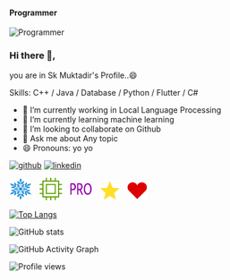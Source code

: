 #### Programmer
![Programmer](https://media-exp1.licdn.com/dms/image/C4E03AQElY9BtQwu82g/profile-displayphoto-shrink_400_400/0/1622904895703?e=1645660800&v=beta&t=edFZwKr0Oy48WaF9p5JKpaK3ijil66EA135pS4Xn2A4)

### Hi there 👋,
you are in Sk Muktadir's Profile..😄

Skills: C++ / Java / Database / Python / Flutter / C#

- 🔭 I’m currently working in Local Language Processing
- 🌱 I’m currently learning machine learning
- 👯 I’m looking to collaborate on Github 
- 💬 Ask me about Any topic 
- 😄 Pronouns: yo yo 


[<img src='https://cdn.jsdelivr.net/npm/simple-icons@3.0.1/icons/github.svg' alt='github' height='40'>](https://github.com/skmuktadir)  [<img src='https://cdn.jsdelivr.net/npm/simple-icons@3.0.1/icons/linkedin.svg' alt='linkedin' height='40'>](https://www.linkedin.com/in/https://www.linkedin.com/in/sk-muktadir-b7141a1ab/)  

<a href='https://archiveprogram.github.com/'><img src='https://raw.githubusercontent.com/acervenky/animated-github-badges/master/assets/acbadge.gif' width='40' height='40'></a> <a href='https://docs.github.com/en/developers'><img src='https://raw.githubusercontent.com/acervenky/animated-github-badges/master/assets/devbadge.gif' width='40' height='40'></a> <a href='https://github.com/pricing'><img src='https://raw.githubusercontent.com/acervenky/animated-github-badges/master/assets/pro.gif' width='40' height='40'></a> <a href='https://stars.github.com/'><img src='https://raw.githubusercontent.com/acervenky/animated-github-badges/master/assets/starbadge.gif' width='35' height='35'></a> <a href='https://docs.github.com/en/github/supporting-the-open-source-community-with-github-sponsors'><img src='https://raw.githubusercontent.com/acervenky/animated-github-badges/master/assets/sponsorbadge.gif' width='35' height='35'></a> 

[![Top Langs](https://github-readme-stats.vercel.app/api/top-langs/?username=skmuktadir)](https://github.com/anuraghazra/github-readme-stats)

![GitHub stats](https://github-readme-stats.vercel.app/api?username=skmuktadir&show_icons=true)  

![GitHub Activity Graph](https://activity-graph.herokuapp.com/graph?username=skmuktadir)  

![Profile views](https://gpvc.arturio.dev/skmuktadir)  
